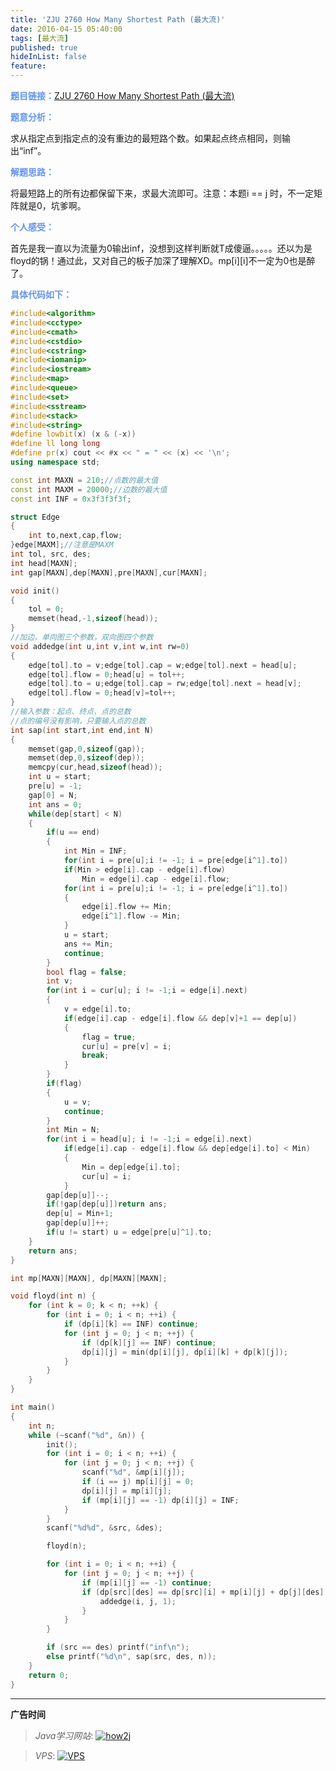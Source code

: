 ```yaml
---
title: 'ZJU 2760 How Many Shortest Path (最大流)'
date: 2016-04-15 05:40:00
tags: [最大流]
published: true
hideInList: false
feature: 
---
```


<font color="#6495ED">**题目链接：**</font>[ZJU 2760 How Many Shortest Path (最大流)](http://acm.zju.edu.cn/onlinejudge/showProblem.do?problemCode=2760)

<font color="#6495ED">**题意分析：**</font>

求从指定点到指定点的没有重边的最短路个数。如果起点终点相同，则输出“inf”。
<!--more-->

<font color="#6495ED">**解题思路：**</font>

将最短路上的所有边都保留下来，求最大流即可。注意：本题i == j 时，不一定矩阵就是0，坑爹啊。

<font color="#6495ED">**个人感受：**</font>

首先是我一直以为流量为0输出inf，没想到这样判断就T成傻逼。。。。。还以为是floyd的锅！通过此，又对自己的板子加深了理解XD。mp[i][i]不一定为0也是醉了。

<font color="#6495ED">**具体代码如下：**</font>

```c++
#include<algorithm>
#include<cctype>
#include<cmath>
#include<cstdio>
#include<cstring>
#include<iomanip>
#include<iostream>
#include<map>
#include<queue>
#include<set>
#include<sstream>
#include<stack>
#include<string>
#define lowbit(x) (x & (-x))
#define ll long long
#define pr(x) cout << #x << " = " << (x) << '\n';
using namespace std;

const int MAXN = 210;//点数的最大值
const int MAXM = 20000;//边数的最大值
const int INF = 0x3f3f3f3f;

struct Edge
{
    int to,next,cap,flow;
}edge[MAXM];//注意是MAXM
int tol, src, des;
int head[MAXN];
int gap[MAXN],dep[MAXN],pre[MAXN],cur[MAXN];

void init()
{
    tol = 0;
    memset(head,-1,sizeof(head));
}
//加边，单向图三个参数，双向图四个参数
void addedge(int u,int v,int w,int rw=0)
{
    edge[tol].to = v;edge[tol].cap = w;edge[tol].next = head[u];
    edge[tol].flow = 0;head[u] = tol++;
    edge[tol].to = u;edge[tol].cap = rw;edge[tol].next = head[v];
    edge[tol].flow = 0;head[v]=tol++;
}
//输入参数：起点、终点、点的总数
//点的编号没有影响，只要输入点的总数
int sap(int start,int end,int N)
{
    memset(gap,0,sizeof(gap));
    memset(dep,0,sizeof(dep));
    memcpy(cur,head,sizeof(head));
    int u = start;
    pre[u] = -1;
    gap[0] = N;
    int ans = 0;
    while(dep[start] < N)
    {
        if(u == end)
        {
            int Min = INF;
            for(int i = pre[u];i != -1; i = pre[edge[i^1].to])
            if(Min > edge[i].cap - edge[i].flow)
                Min = edge[i].cap - edge[i].flow;
            for(int i = pre[u];i != -1; i = pre[edge[i^1].to])
            {
                edge[i].flow += Min;
                edge[i^1].flow -= Min;
            }
            u = start;
            ans += Min;
            continue;
        }
        bool flag = false;
        int v;
        for(int i = cur[u]; i != -1;i = edge[i].next)
        {
            v = edge[i].to;
            if(edge[i].cap - edge[i].flow && dep[v]+1 == dep[u])
            {
                flag = true;
                cur[u] = pre[v] = i;
                break;
            }
        }
        if(flag)
        {
            u = v;
            continue;
        }
        int Min = N;
        for(int i = head[u]; i != -1;i = edge[i].next)
            if(edge[i].cap - edge[i].flow && dep[edge[i].to] < Min)
            {
                Min = dep[edge[i].to];
                cur[u] = i;
            }
        gap[dep[u]]--;
        if(!gap[dep[u]])return ans;
        dep[u] = Min+1;
        gap[dep[u]]++;
        if(u != start) u = edge[pre[u]^1].to;
    }
    return ans;
}

int mp[MAXN][MAXN], dp[MAXN][MAXN];

void floyd(int n) {
    for (int k = 0; k < n; ++k) {
        for (int i = 0; i < n; ++i) {
            if (dp[i][k] == INF) continue;
            for (int j = 0; j < n; ++j) {
                if (dp[k][j] == INF) continue;
                dp[i][j] = min(dp[i][j], dp[i][k] + dp[k][j]);
            }
        }
    }
}

int main()
{
    int n;
    while (~scanf("%d", &n)) {
        init();
        for (int i = 0; i < n; ++i) {
            for (int j = 0; j < n; ++j) {
                scanf("%d", &mp[i][j]);
                if (i == j) mp[i][j] = 0;
                dp[i][j] = mp[i][j];
                if (mp[i][j] == -1) dp[i][j] = INF;
            }
        }
        scanf("%d%d", &src, &des);

        floyd(n);

        for (int i = 0; i < n; ++i) {
            for (int j = 0; j < n; ++j) {
                if (mp[i][j] == -1) continue;
                if (dp[src][des] == dp[src][i] + mp[i][j] + dp[j][des]) {
                    addedge(i, j, 1);
                }
            }
        }

        if (src == des) printf("inf\n");
        else printf("%d\n", sap(src, des, n));
    }
    return 0;
}

```


---

**广告时间**




> *Java学习网站*: <a href="http://how2j.cn?p=23251" target="_blank">![how2j](https://github.com/GooZy/GooZy.github.io/blob/hexo/source/images/how2j.png?raw=true)</a>

> *VPS*: <a href="https://www.vultr.com/?ref=7255071" target="_blank">![VPS](https://github.com/GooZy/GooZy.github.io/blob/hexo/source/images/banner_2.png?raw=true)</a>

